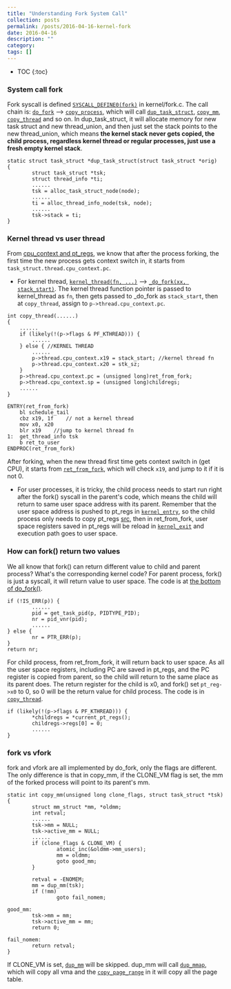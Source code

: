 ```yaml
---
title: "Understanding Fork System Call"
collection: posts
permalink: /posts/2016-04-16-kernel-fork
date: 2016-04-16
description: ""
category: 
tags: []
---
```

* TOC
{:toc}

### System call fork  
Fork syscall is defined [`SYSCALL_DEFINE0(fork)`](https://elixir.bootlin.com/linux/v3.18/source/kernel/fork.c#L1703) in kernel/fork.c. The call chain is: [`do_fork`](https://elixir.bootlin.com/linux/v3.18/source/kernel/fork.c#L1623) --> [`copy_process`](https://elixir.bootlin.com/linux/v3.18/source/kernel/fork.c#L1182), which will call [`dup_task_struct`](https://elixir.bootlin.com/linux/v3.18/source/kernel/fork.c#L305), [`copy_mm`](https://elixir.bootlin.com/linux/v3.18/source/kernel/fork.c#L885), [`copy_thread`](https://elixir.bootlin.com/linux/v3.18/source/arch/arm64/kernel/process.c#L245) and so on. In dup_task_struct, it will allocate memory for new task struct and new thread_union, and then just set the stack points to the new thread_union, which means **the kernel stack never gets copied, the child process, regardless kernel thread or regular processes, just use a fresh empty kernel stack**.

```
static struct task_struct *dup_task_struct(struct task_struct *orig)
{
        struct task_struct *tsk;
        struct thread_info *ti;
        ......
        tsk = alloc_task_struct_node(node);
        ......
        ti = alloc_thread_info_node(tsk, node);
        ......
        tsk->stack = ti;
}
```

### Kernel thread vs user thread
From [cpu_context and pt_regs](https://wenboshen.org/posts/2015-12-18-kernel-stack.html#cpu_context-and-pt_regs), we know that after the process forking, the first time the new process gets context switch in, it starts from `task_struct.thread.cpu_context.pc`.

* For kernel thread, [`kernel_thread(fn, ...)`](https://elixir.bootlin.com/linux/v4.9.35/source/kernel/fork.c#L2000) --> [`_do_fork(xx, stack_start)`](https://elixir.bootlin.com/linux/v4.9.35/source/kernel/fork.c#L1911). The kernel thread function pointer is passed to kernel_thread as `fn`, then gets passed to _do_fork as `stack_start`, then at `copy_thread`, assign to `p->thread.cpu_context.pc`.

```
int copy_thread(......)
{
    ......
    if (likely(!(p->flags & PF_KTHREAD))) {
        ......
    } else { //KERNEL THREAD
        ......
        p->thread.cpu_context.x19 = stack_start; //kernel thread fn
        p->thread.cpu_context.x20 = stk_sz;
    }
    p->thread.cpu_context.pc = (unsigned long)ret_from_fork;
    p->thread.cpu_context.sp = (unsigned long)childregs;
    ......
}

ENTRY(ret_from_fork)
    bl schedule_tail
    cbz x19, 1f    // not a kernel thread
    mov x0, x20
    blr x19    //jump to kernel thread fn
1:  get_thread_info tsk
    b ret_to_user
ENDPROC(ret_from_fork)

```

After forking, when the new thread first time gets context switch in (get CPU), it starts from [`ret_from_fork`](https://elixir.bootlin.com/linux/v3.18/source/arch/arm64/kernel/entry.S#L631), which will check `x19`, and jump to it if it is not 0.

* For user processes, it is tricky, the child process needs to start run right after the fork() syscall in the parent's code, which means the child will return to same user space address with its parent. Remember that the user space address is pushed to pt_regs in [`kernel_entry`](https://elixir.bootlin.com/linux/v3.18/source/arch/arm64/kernel/entry.S#L66), so the child process only needs to copy pt_regs [src](https://elixir.bootlin.com/linux/v3.18/source/arch/arm64/kernel/process.c#L254), then in ret_from_fork, user space registers saved in pt_regs will be reload in [`kernel_exit`](https://elixir.bootlin.com/linux/v3.18/source/arch/arm64/kernel/entry.S#L116) and execution path goes to user space.

### How can fork() return two values
We all know that fork() can return different value to child and parent process? What's the corresponding kernel code?
For parent process, fork() is just a syscall, it will return value to user space. The code is at [the bottom of do_fork()](https://elixir.bootlin.com/linux/v3.18/source/kernel/fork.c#L1657).
```
if (!IS_ERR(p)) {
        ......
        pid = get_task_pid(p, PIDTYPE_PID);
        nr = pid_vnr(pid);
        ......
} else {
        nr = PTR_ERR(p);
}
return nr;
```

For child process, from ret_from_fork, it will return back to user space. As all the user space registers, including PC are saved in pt_regs, and the PC register is copied from parent, so the child will return to the same place as its parent does. The return register for the child is x0, and fork() set `pt_reg->x0` to 0, so 0 will be the return value for child process. The code is in [`copy_thread`](https://elixir.bootlin.com/linux/v3.18/source/arch/arm64/kernel/process.c#L255).
```
if (likely(!(p->flags & PF_KTHREAD))) {
        *childregs = *current_pt_regs();
        childregs->regs[0] = 0;
        ......
}
```
### fork vs vfork
fork and vfork are all implemented by do_fork, only the flags are different.  The only difference is that in copy_mm, if the CLONE_VM flag is set, the mm of the forked process will point to its parent's mm.
```
static int copy_mm(unsigned long clone_flags, struct task_struct *tsk)
{
        struct mm_struct *mm, *oldmm;
        int retval;
        ......
        tsk->mm = NULL;
        tsk->active_mm = NULL;
        ......
        if (clone_flags & CLONE_VM) {
                atomic_inc(&oldmm->mm_users);
                mm = oldmm;
                goto good_mm;
        }
 
        retval = -ENOMEM;
        mm = dup_mm(tsk);
        if (!mm)
                goto fail_nomem;
 
good_mm:
        tsk->mm = mm;
        tsk->active_mm = mm;
        return 0;
 
fail_nomem:
        return retval;
}
```
If CLONE_VM is set, [`dup_mm`](https://elixir.bootlin.com/linux/v3.18/source/kernel/fork.c#L848) will be skipped. dup_mm will call [`dup_mmap`](https://elixir.bootlin.com/linux/v3.18/source/kernel/fork.c#L367), which will copy all vma and the [`copy_page_range`](https://elixir.bootlin.com/linux/v3.18/source/mm/memory.c#L1006) in it will copy all the page table.

